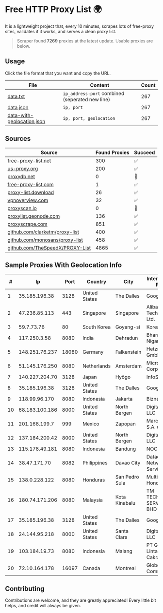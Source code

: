 
# Free HTTP Proxy List 🌍

It is a lightweight project that, every 10 minutes, scrapes lots of free-proxy sites, validates if it works, and serves a clean proxy list.


> Scraper found **7269** proxies at the latest update. Usable proxies are below.

## Usage

Click the file format that you want and copy the URL.


|File|Content|Count|
|----|-------|-----|
|[data.txt](https://raw.githubusercontent.com/themiralay/Proxy-List-World/master/data.txt)|`ip_address:port` combined (seperated new line)|267|
|[data.json](https://raw.githubusercontent.com/themiralay/Proxy-List-World/master/data.json)|`ip, port`|267|
|[data-with-geolocation.json](https://raw.githubusercontent.com/themiralay/Proxy-List-World/master/data-with-geolocation.json)|`ip, port, geolocation`|267|

## Sources

|Source|Found Proxies|Succeed|
|------|-------------|-------|
|[free-proxy-list.net](https://free-proxy-list.net)|300|✅|
|[us-proxy.org](https://www.us-proxy.org)|200|✅|
|[proxydb.net](http://proxydb.net)|0|🚫|
|[free-proxy-list.com](https://free-proxy-list.com/?page=&port=&type%5B%5D=http&type%5B%5D=https&up_time=0&search=Search)|1|✅|
|[proxy-list.download](https://www.proxy-list.download/HTTP)|26|✅|
|[vpnoverview.com](https://vpnoverview.com/privacy/anonymous-browsing/free-proxy-servers)|32|✅|
|[proxyscan.io](https://www.proxyscan.io)|0|🚫|
|[proxylist.geonode.com](https://proxylist.geonode.com/api/proxy-list?limit=300&page=1&sort_by=lastChecked&sort_type=desc&protocols=http,https)|136|✅|
|[proxyscrape.com](https://api.proxyscrape.com/v2/?request=displayproxies&protocol=http&timeout=10000&country=all&ssl=all&anonymity=all)|851|✅|
|[github.com/clarketm/proxy-list](https://raw.githubusercontent.com/clarketm/proxy-list/master/proxy-list-raw.txt)|400|✅|
|[github.com/monosans/proxy-list](https://raw.githubusercontent.com/monosans/proxy-list/main/proxies/http.txt)|458|✅|
|[github.com/TheSpeedX/PROXY-List](https://raw.githubusercontent.com/TheSpeedX/PROXY-List/master/http.txt)|4865|✅|


## Sample Proxies With Geolocation Info

|#|Ip|Port|Country|City|Internet Service Provider|
|-|--|----|-------|----|-------------------------|
|1|35.185.196.38|3128|United States|The Dalles|Google LLC|
|2|47.236.85.113|443|Singapore|Singapore|Alibaba (US) Technology Co., Ltd.|
|3|59.7.73.76|80|South Korea|Goyang-si|Korea Telecom|
|4|117.250.3.58|8080|India|Dehradun|Bharat Sanchar Nigam Ltd|
|5|148.251.76.237|18080|Germany|Falkenstein|Hetzner Online GmbH|
|6|51.145.176.250|8080|Netherlands|Amsterdam|Microsoft Corporation|
|7|140.227.204.70|3128|Japan|Hyōgo|InfoSphere|
|8|35.185.196.38|3128|United States|The Dalles|Google LLC|
|9|118.99.96.170|8080|Indonesia|Jakarta|Biznet Networks|
|10|68.183.100.186|8000|United States|North Bergen|DigitalOcean, LLC|
|11|201.168.199.7|999|Mexico|Zapopan|Marcatel Com, S.A. de C.V.|
|12|137.184.200.42|8000|United States|North Bergen|DigitalOcean, LLC|
|13|115.178.49.181|8080|Indonesia|Bandung|NOC SIMAYA|
|14|38.47.171.70|8082|Philippines|Davao City|Dataconnect Network Services Inc.|
|15|138.0.228.122|8080|Honduras|San Pedro Sula|Multicable De Honduras|
|16|180.74.171.206|8080|Malaysia|Kota Kinabalu|TM TECHNOLOGY SERVICES SDN BHD|
|17|35.185.196.38|3128|United States|The Dalles|Google LLC|
|18|24.144.95.218|8000|United States|Santa Clara|DigitalOcean, LLC|
|19|103.184.19.73|8080|Indonesia|Malang|PT Garuda Lintas Cakrawala|
|20|72.10.164.178|16097|Canada|Montreal|GloboTech Communications|



## Contributing

Contributions are welcome, and they are greatly appreciated! Every
little bit helps, and credit will always be given.

